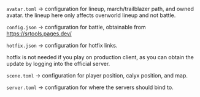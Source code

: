 `avatar.toml` -> configuration for lineup, march/trailblazer path, and owned avatar. the lineup here only affects overworld lineup and not battle.

`config.json` -> configuration for battle, obtainable from https://srtools.pages.dev/

`hotfix.json` -> configuration for hotfix links. 

hotfix is not needed if you play on production client, as you can obtain the update by logging into the official server.

`scene.toml` -> configuration for player position, calyx position, and map.

`server.toml` -> configuration for where the servers should bind to.